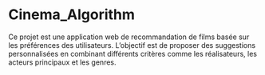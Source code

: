 # Cinema_Algorithm
Ce projet est une application web de recommandation de films basée sur les préférences des utilisateurs. L’objectif est de proposer des suggestions personnalisées en combinant différents critères comme les réalisateurs, les acteurs principaux et les genres.
